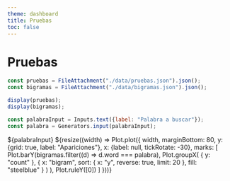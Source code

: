 ```yaml
---
theme: dashboard
title: Pruebas
toc: false
---
```


# Pruebas

<!-- Carga de datos -->

```js
const pruebas = FileAttachment("./data/pruebas.json").json();
const bigramas = FileAttachment("./data/bigramas.json").json();
```

<!-- Json -->

```js
display(pruebas);
display(bigramas);
```

<!-- Filtro -->

```js
const palabraInput = Inputs.text({label: "Palabra a buscar"});
const palabra = Generators.input(palabraInput);
```

<!-- Apariciones de cada palabra -->

<div class="card" style="display: flex; flex-direction: column; gap: 1rem;">
  ${palabraInput}
  ${resize((width) => Plot.plot({
    width,
    marginBottom: 80,
    y: {grid: true, label: "Apariciones"},
    x: {label: null, tickRotate: -30},
    marks: [
      Plot.barY(bigramas.filter((d) => d.word === palabra),
        Plot.groupX(
          {
            y: "count"
          },
          {
            x: "bigram",
            sort: { x: "y", reverse: true, limit: 20 },
            fill: "steelblue"
          }
        )
      ),
      Plot.ruleY([0])
    ]
  }))}
</div>
